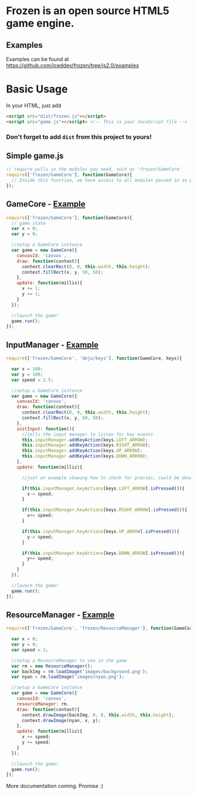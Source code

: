 Frozen is an open source HTML5 game engine.
===========================================

## Examples

Examples can be found at https://github.com/iceddev/frozen/tree/js2.0/examples

Basic Usage
===========

In your HTML, just add

```html
<script src="dist/frozen.js"></script>
<script src="game.js"></script> <!-- This is your JavaScript file -->
```

### Don't forget to add `dist` from this project to yours!

## Simple game.js

```javascript
// require pulls in the modules you need, such as 'frozen/GameCore'
require(['frozen/GameCore'], function(GameCore){
  // Inside this function, we have access to all modules passed in as parameters
});
```

## GameCore - [Example](https://github.com/iceddev/frozen/tree/js2.0/examples/animation)

```javascript
require(['frozen/GameCore'], function(GameCore){
  // game state
  var x = 0;
  var y = 0;

  //setup a GameCore instance
  var game = new GameCore({
    canvasId: 'canvas',
    draw: function(context){
      context.clearRect(0, 0, this.width, this.height);
      context.fillRect(x, y, 50, 50);
    },
    update: function(millis){
      x += 1;
      y += 1;
    }
  });

  //launch the game!
  game.run();
});
```

## InputManager - [Example](https://github.com/iceddev/frozen/tree/js2.0/examples/input)

```javascript
require(['frozen/GameCore', 'dojo/keys'], function(GameCore, keys){

  var x = 100;
  var y = 100;
  var speed = 2.5;

  //setup a GameCore instance
  var game = new GameCore({
    canvasId: 'canvas',
    draw: function(context){
      context.clearRect(0, 0, this.width, this.height);
      context.fillRect(x, y, 50, 50);
    },
    initInput: function(){
      //tells the input manager to listen for key events
      this.inputManager.addKeyAction(keys.LEFT_ARROW);
      this.inputManager.addKeyAction(keys.RIGHT_ARROW);
      this.inputManager.addKeyAction(keys.UP_ARROW);
      this.inputManager.addKeyAction(keys.DOWN_ARROW);
    },
    update: function(millis){

      //just an example showing how to check for presses, could be done more effeciently

      if(this.inputManager.keyActions[keys.LEFT_ARROW].isPressed()){
        x-= speed;
      }

      if(this.inputManager.keyActions[keys.RIGHT_ARROW].isPressed()){
        x+= speed;
      }

      if(this.inputManager.keyActions[keys.UP_ARROW].isPressed()){
        y-= speed;
      }

      if(this.inputManager.keyActions[keys.DOWN_ARROW].isPressed()){
        y+= speed;
      }
    }
  });

  //launch the game!
  game.run();
});
```

## ResourceManager - [Example](https://github.com/iceddev/frozen/tree/js2.0/examples/imageExample)

```javascript
require(['frozen/GameCore', 'frozen/ResourceManager'], function(GameCore, ResourceManager){

  var x = 0;
  var y = 0;
  var speed = 1;

  //setup a ResourceManager to use in the game
  var rm = new ResourceManager();
  var backImg = rm.loadImage('images/background.png');
  var nyan = rm.loadImage('images/nyan.png');

  //setup a GameCore instance
  var game = new GameCore({
    canvasId: 'canvas',
    resourceManager: rm,
    draw: function(context){
      context.drawImage(backImg, 0, 0, this.width, this.height);
      context.drawImage(nyan, x, y);
    },
    update: function(millis){
      x += speed;
      y += speed;
    }
  });

  //launch the game!
  game.run();
});
```


More documentation coming.  Promise :)